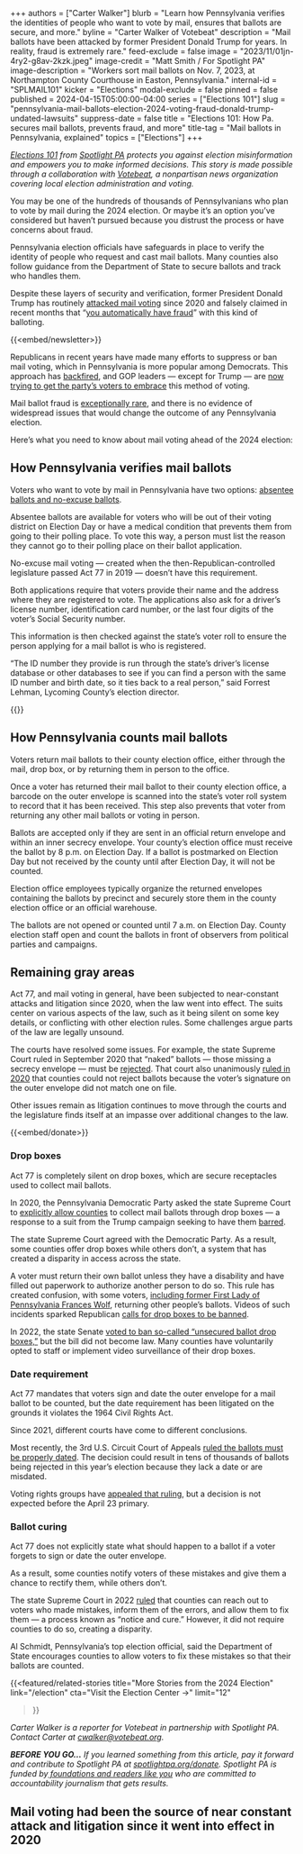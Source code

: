 +++
authors = ["Carter Walker"]
blurb = "Learn how Pennsylvania verifies the identities of people who want to vote by mail, ensures that ballots are secure, and more."
byline = "Carter Walker of Votebeat"
description = "Mail ballots have been attacked by former President Donald Trump for years. In reality, fraud is extremely rare."
feed-exclude = false
image = "2023/11/01jn-4ry2-g8av-2kzk.jpeg"
image-credit = "Matt Smith / For Spotlight PA"
image-description = "Workers sort mail ballots on Nov. 7, 2023, at Northampton County Courthouse in Easton, Pennsylvania."
internal-id = "SPLMAIL101"
kicker = "Elections"
modal-exclude = false
pinned = false
published = 2024-04-15T05:00:00-04:00
series = ["Elections 101"]
slug = "pennsylvania-mail-ballots-election-2024-voting-fraud-donald-trump-undated-lawsuits"
suppress-date = false
title = "Elections 101: How Pa. secures mail ballots, prevents fraud, and more"
title-tag = "Mail ballots in Pennsylvania, explained"
topics = ["Elections"]
+++

<a href="https://www.spotlightpa.org/series/elections-101/"><em>Elections 101</em></a><em> from </em><a href="https://www.spotlightpa.org/"><em>Spotlight PA</em></a><em> protects you against election misinformation and empowers you to make informed decisions. This story is made possible through a collaboration with </em><a href="https://www.votebeat.org/"><em>Votebeat</em></a><em>, a nonpartisan news organization covering local election administration and voting.</em>

You may be one of the hundreds of thousands of Pennsylvanians who plan to vote by mail during the 2024 election. Or maybe it’s an option you’ve considered but haven’t pursued because you distrust the process or have concerns about fraud.

Pennsylvania election officials have safeguards in place to verify the identity of people who request and cast mail ballots. Many counties also follow guidance from the Department of State to secure ballots and track who handles them.

Despite these layers of security and verification, former President Donald Trump has routinely <a href="https://www.factcheck.org/2020/09/trumps-repeated-false-attacks-on-mail-in-ballots/">attacked mail voting</a> since 2020 and falsely claimed in recent months that “<a href="https://www.washingtonpost.com/elections/2024/03/28/trump-mail-early-voting-republicans/">you automatically have fraud</a>” with this kind of balloting.

{{<embed/newsletter>}}

Republicans in recent years have made many efforts to suppress or ban mail voting, which in Pennsylvania is more popular among Democrats. This approach has <a href="https://www.politico.com/live-updates/2024/03/28/congress/gop-recruit-mail-in-ballots-worries-mccormick-pennsylvania-senate-00149567">backfired</a>, and GOP leaders — except for Trump — are <a href="https://www.nbcnews.com/politics/2024-election/republicans-trump-mail-voting-resistance-rnc-rcna145599">now trying to get the party’s voters to embrace</a> this method of voting.

Mail ballot fraud is <a href="https://www.washingtonpost.com/politics/minuscule-number-of-potentially-fraudulent-ballots-in-states-with-universal-mail-voting-undercuts-trump-claims-about-election-risks/2020/06/08/1e78aa26-a5c5-11ea-bb20-ebf0921f3bbd_story.html">exceptionally rare</a>, and there is no evidence of widespread issues that would change the outcome of any Pennsylvania election.

Here’s what you need to know about mail voting ahead of the 2024 election:

## How Pennsylvania verifies mail ballots

Voters who want to vote by mail in Pennsylvania have two options: <a href="https://www.spotlightpa.org/news/2024/04/pennsylvania-primary-election-2024-mail-ballot-how-to-request-fill-out-return/">absentee ballots and no-excuse ballots</a>.

Absentee ballots are available for voters who will be out of their voting district on Election Day or have a medical condition that prevents them from going to their polling place. To vote this way, a person must list the reason they cannot go to their polling place on their ballot application.

No-excuse mail voting — created when the then-Republican-controlled legislature passed Act 77 in 2019 — doesn’t have this requirement.

Both applications require that voters provide their name and the address where they are registered to vote. The applications also ask for a driver’s license number, identification card number, or the last four digits of the voter’s Social Security number.

This information is then checked against the state’s voter roll to ensure the person applying for a mail ballot is who is registered.

“The ID number they provide is run through the state’s driver’s license database or other databases to see if you can find a person with the same ID number and birth date, so it ties back to a real person,” said Forrest Lehman, Lycoming County’s election director.

{{<dewey-assistant>}}

## How Pennsylvania counts mail ballots

Voters return mail ballots to their county election office, either through the mail, drop box, or by returning them in person to the office.

Once a voter has returned their mail ballot to their county election office, a barcode on the outer envelope is scanned into the state’s voter roll system to record that it has been received. This step also prevents that voter from returning any other mail ballots or voting in person.

Ballots are accepted only if they are sent in an official return envelope and within an inner secrecy envelope. Your county’s election office must receive the ballot by 8 p.m. on Election Day. If a ballot is postmarked on Election Day but not received by the county until after Election Day, it will not be counted.

Election office employees typically organize the returned envelopes containing the ballots by precinct and securely store them in the county election office or an official warehouse.

The ballots are not opened or counted until 7 a.m. on Election Day. County election staff open and count the ballots in front of observers from political parties and campaigns.

## Remaining gray areas

Act 77, and mail voting in general, have been subjected to near-constant attacks and litigation since 2020, when the law went into effect. The suits center on various aspects of the law, such as it being silent on some key details, or conflicting with other election rules. Some challenges argue parts of the law are legally unsound.

The courts have resolved some issues. For example, the state Supreme Court ruled in September 2020 that “naked” ballots — those missing a secrecy envelope — must be <a href="https://www.nbcnews.com/politics/2020-election/naked-ballots-explained-pennsylvania-new-court-ruling-complicates-mail-voting-n1241017">rejected</a>. That court also unanimously <a href="https://www.democracydocket.com/cases/pennsylvania-kings-bench-petition/">ruled in 2020</a> that counties could not reject ballots because the voter’s signature on the outer envelope did not match one on file.

Other issues remain as litigation continues to move through the courts and the legislature finds itself at an impasse over additional changes to the law.

{{<embed/donate>}}

### Drop boxes

Act 77 is completely silent on drop boxes, which are secure receptacles used to collect mail ballots.

In 2020, the Pennsylvania Democratic Party asked the state Supreme Court to <a href="https://www.inquirer.com/politics/election/pennsylvania-democrats-election-lawsuit-trump-rnc-20200713.html">explicitly allow counties</a> to collect mail ballots through drop boxes — a response to a suit from the Trump campaign seeking to have them <a href="https://whyy.org/articles/judge-rejects-trump-lawsuit-over-pa-ballot-drop-boxes/">barred</a>.

The state Supreme Court agreed with the Democratic Party. As a result, some counties offer drop boxes while others don’t, a system that has created a disparity in access across the state.

A voter must return their own ballot unless they have a disability and have filled out paperwork to authorize another person to do so. This rule has created confusion, with some voters, <a href="https://www.spotlightpa.org/news/2021/11/pa-tom-wolf-mail-ballot-election-law-violation/">including former First Lady of Pennsylvania Frances Wolf</a>, returning other people’s ballots. Videos of such incidents sparked Republican <a href="https://www.washingtonpost.com/nation/2022/11/05/pennsylvania-voters-ballot-box/">calls for drop boxes to be banned</a>.

In 2022, the state Senate <a href="https://www.pasenategop.com/news/senate-votes-to-ban-unsecured-ballot-drop-boxes-and-private-funding-of-election-operations/">voted to ban so-called “unsecured ballot drop boxes,”</a> but the bill did not become law. Many counties have voluntarily opted to staff or implement video surveillance of their drop boxes.

### Date requirement

Act 77 mandates that voters sign and date the outer envelope for a mail ballot to be counted, but the date requirement has been litigated on the grounds it violates the 1964 Civil Rights Act.

Since 2021, different courts have come to different conclusions.

Most recently, the 3rd U.S. Circuit Court of Appeals <a href="https://www.votebeat.org/pennsylvania/2024/03/29/undated-mail-ballots-third-circuit-court-ruling-materiality/">ruled the ballots must be properly dated</a>. The decision could result in tens of thousands of ballots being rejected in this year’s election because they lack a date or are misdated.

Voting rights groups have <a href="https://www.spotlightpa.org/news/2024/04/pennsylvania-election-2024-undated-mail-ballots-appeal-federal-lawsuit/">appealed that ruling</a>, but a decision is not expected before the April 23 primary.

### Ballot curing

Act 77 does not explicitly state what should happen to a ballot if a voter forgets to sign or date the outer envelope.

As a result, some counties notify voters of these mistakes and give them a chance to rectify them, while others don’t.

The state Supreme Court in 2022 <a href="https://www.wesa.fm/politics-government/2022-10-22/justices-take-undated-ballot-case-dont-halt-ballot-curing">ruled</a> that counties can reach out to voters who made mistakes, inform them of the errors, and allow them to fix them — a process known as “notice and cure.” However, it did not require counties to do so, creating a disparity.

Al Schmidt, Pennsylvania’s top election official, said the Department of State encourages counties to allow voters to fix these mistakes so that their ballots are counted.

{{<featured/related-stories 
  title="More Stories from the 2024 Election" 
  link="/election"
  cta="Visit the Election Center →"
  limit="12"
>}}

<em>Carter Walker is a reporter for Votebeat in partnership with Spotlight PA. Contact Carter at </em><a href="mailto:cwalker@votebeat.org"><em>cwalker@votebeat.org</em></a><em>.</em>

<strong><em>BEFORE YOU GO…</em></strong><em> If you learned something from this article, pay it forward and contribute to Spotlight PA at </em><a href="http://spotlightpa.org/donate"><em>spotlightpa.org/donate</em></a><em>. Spotlight PA is funded by</em><a href="https://www.spotlightpa.org/support"><em> foundations and readers like you</em></a><em> who are committed to accountability journalism that gets results.</em>

## Mail voting had been the source of near constant attack and litigation since it went into effect in 2020

